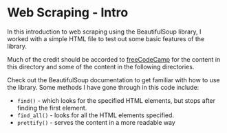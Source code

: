# Web Scraping - Intro

In this introduction to web scraping using the BeautifulSoup library, I worked with a simple HTML file to test out some basic features of the library.

Much of the credit should be accorded to [freeCodeCamp](https://www.youtube.com/watch?v=XVv6mJpFOb0) for the content in this directory and some of the content in the following directories.


Check out the BeautifulSoup documentation to get familiar with how to use the library. Some methods I have gone through in this code include:
- `find()` - which looks for the specified HTML elements, but stops after finding the first element.
- `find_all()` - looks for all the HTML elements specified.
- `prettify()` - serves the content in a more readable way
